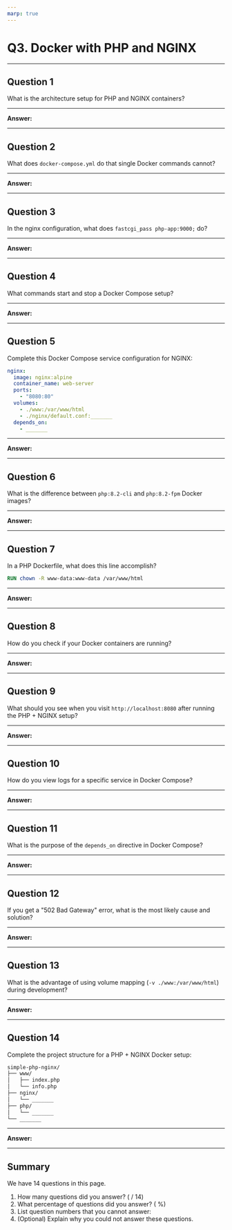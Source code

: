 ```yaml
---
marp: true
---
```


# Q3. Docker with PHP and NGINX

---

## Question 1

What is the architecture setup for PHP and NGINX containers?

---

**Answer:**



---

## Question 2

What does `docker-compose.yml` do that single Docker commands cannot?

---

**Answer:**



---

## Question 3

In the nginx configuration, what does `fastcgi_pass php-app:9000;` do?

---

**Answer:**



---

## Question 4

What commands start and stop a Docker Compose setup?

---

**Answer:**



---

## Question 5

Complete this Docker Compose service configuration for NGINX:

```yaml
nginx:
  image: nginx:alpine
  container_name: web-server
  ports:
    - "8080:80"
  volumes:
    - ./www:/var/www/html
    - ./nginx/default.conf:_______
  depends_on:
    - _______
```

---

**Answer:**



---

## Question 6

What is the difference between `php:8.2-cli` and `php:8.2-fpm` Docker images?

---

**Answer:**



---

## Question 7

In a PHP Dockerfile, what does this line accomplish?

```dockerfile
RUN chown -R www-data:www-data /var/www/html
```

---

**Answer:**



---

## Question 8

How do you check if your Docker containers are running?

---

**Answer:**



---

## Question 9

What should you see when you visit `http://localhost:8080` after running the PHP + NGINX setup?

---

**Answer:**



---

## Question 10

How do you view logs for a specific service in Docker Compose?

---

**Answer:**



---

## Question 11

What is the purpose of the `depends_on` directive in Docker Compose?

---

**Answer:**



---

## Question 12

If you get a "502 Bad Gateway" error, what is the most likely cause and solution?

---

**Answer:**



---

## Question 13

What is the advantage of using volume mapping (`-v ./www:/var/www/html`) during development?

---

**Answer:**



---

## Question 14

Complete the project structure for a PHP + NGINX Docker setup:

```txt
simple-php-nginx/
├── www/
│   ├── index.php
│   └── info.php
├── nginx/
│   └── _______
├── php/
│   └── _______
└── _______
```

---

**Answer:**



---

## Summary

We have 14 questions in this page.

1. How many questions did you answer? ( / 14)
2. What percentage of questions did you answer? (  %)
3. List question numbers that you cannot answer:
4. (Optional) Explain why you could not answer these questions.
